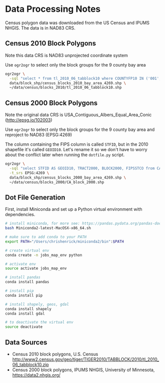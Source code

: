 # Data Processing Notes
Census polygon data was downloaded from the US Census and IPUMS NHGIS. The data is in NAD83 CRS.

## Census 2010 Block Polygons
Note this data CRS is NAD83 unprojected coordinate system

Use `ogr2ogr` to select only the block groups for the 9 county bay area

```bash
ogr2ogr \
  -sql "select * from tl_2010_06_tabblock10 where COUNTYFP10 IN ('001', '013', '041', '055', '075', '081', '085', '095', '097')" \
  data/block_shp/census_blocks_2010_bay_area_4269.shp \
  ~/data/census/blocks_2010/tl_2010_06_tabblock10.shp
```

## Census 2000 Block Polygons
Note the original data CRS is USA_Contiguous_Albers_Equal_Area_Conic (http://epsg.io/102003)

Use `ogr2ogr` to select only the block groups for the 9 county bay area and reproject to NAD83 (EPSG:4269)

The column containing the FIPS column is called `STFID`, but in the 2010 shapefile it's called `GEOID10`. Let's rename it so we don't have to worry about the conflict later when running the `dotfile.py` script.

```bash
ogr2ogr \
  -sql "select STFID AS GEOID10, TRACT2000, BLOCK2000, FIPSSTCO from CA_block_2000 where FIPSSTCO IN ('06001', '06013', '06041', '06055', '06075', '06081', '06085', '06095', '06097')" \
  -t_srs EPSG:4269 \
  data/block_shp/census_blocks_2000_bay_area_4269.shp \
  ~/data/census/blocks_2000/CA_block_2000.shp
```

## Dot File Generation
First, install Miniconda and set up a Python virtual environment with dependencies.

```bash
# install miniconda, for more see: https://pandas.pydata.org/pandas-docs/stable/install.html
bash Miniconda2-latest-MacOSX-x86_64.sh

# make sure to add conda to your PATH
export PATH="/Users/chrishenrick/miniconda2/bin":$PATH

# create virtual env
conda create -n jobs_map_env python

# activate env
source activate jobs_map_env

# install pandas
conda install pandas

# install pip
conda install pip

# install shapely, geos, gdal
conda install shapely
conda install gdal

# to deactivate the virtual env
source deactivate
```

## Data Sources

- Census 2010 block polygons, U.S. Census http://www2.census.gov/geo/tiger/TIGER2010/TABBLOCK/2010/tl_2010_06_tabblock10.zip
- Census 2000 block polygons, IPUMS NHGIS, University of Minnesota, https://data2.nhgis.org/
